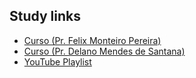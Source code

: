 
## Study links

- [Curso (Pr. Felix Monteiro Pereira)](https://sistemas.eel.usp.br/docentes/visualizar.php?id=5817066)
- [Curso (Pr. Delano Mendes de Santana)](https://dwsim.org/files/ENG438_Aula02_DWSIM_rev0.pdf)
- [YouTube Playlist](https://www.youtube.com/playlist?list=PLkdIY_5Zxa7WN-8FEYjTqvX8tEKEhjCTu)
